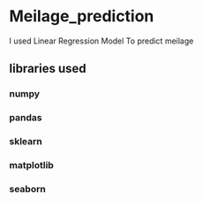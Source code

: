 # Meilage_prediction
I used Linear Regression Model To predict meilage
## libraries used 
### numpy 
### pandas 
### sklearn
### matplotlib
### seaborn

